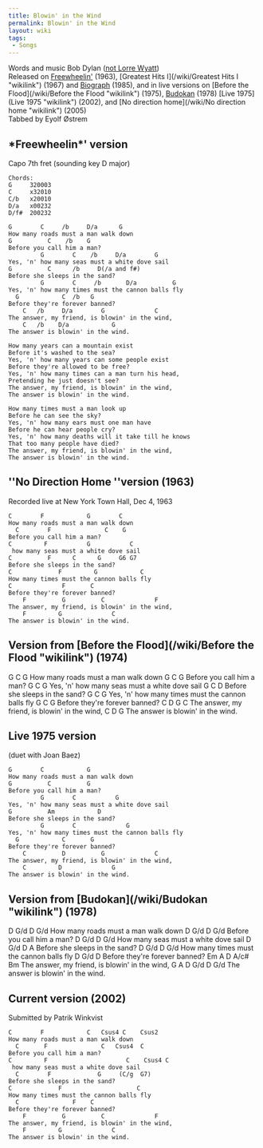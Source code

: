 ```yaml
---
title: Blowin' in the Wind
permalink: Blowin' in the Wind
layout: wiki
tags:
 - Songs
---
```


Words and music Bob Dylan ([not Lorre
Wyatt](http://www.expectingrain.com/dok/who/w/wyattlorre.html))  
Released on [Freewheelin'](/wiki/Freewheelin' "wikilink") (1963), [Greatest
Hits I](/wiki/Greatest Hits I "wikilink") (1967) and
[Biograph](/wiki/Biograph "wikilink") (1985), and in live versions on [Before
the Flood](/wiki/Before the Flood "wikilink") (1975),
[Budokan](/wiki/Budokan "wikilink") (1978) [Live 1975](Live 1975 "wikilink")
(2002), and [No direction home](/wiki/No direction home "wikilink") (2005)  
Tabbed by Eyolf Østrem

<h2 class="songversion">
*Freewheelin*' version

</h2>
Capo 7th fret (sounding key D major)

    Chords:
    G     320003
    C     x32010
    C/b   x20010
    D/a   x00232
    D/f#  200232

    G        C     /b     D/a      G
    How many roads must a man walk down
    G          C    /b    G
    Before you call him a man?
             G        C    /b     D/a        G
    Yes, 'n' how many seas must a white dove sail
    G          C      /b     D(/a and f#)
    Before she sleeps in the sand?
             G        C     /b       D/a          G
    Yes, 'n' how many times must the cannon balls fly
      G            C  /b   G
    Before they're forever banned?
        C   /b     D/a        G              C
    The answer, my friend, is blowin' in the wind,
        C   /b    D/a            G
    The answer is blowin' in the wind.

    How many years can a mountain exist
    Before it's washed to the sea?
    Yes, 'n' how many years can some people exist
    Before they're allowed to be free?
    Yes, 'n' how many times can a man turn his head,
    Pretending he just doesn't see?
    The answer, my friend, is blowin' in the wind,
    The answer is blowin' in the wind.

    How many times must a man look up
    Before he can see the sky?
    Yes, 'n' how many ears must one man have
    Before he can hear people cry?
    Yes, 'n' how many deaths will it take till he knows
    That too many people have died?
    The answer, my friend, is blowin' in the wind,
    The answer is blowin' in the wind.

<h2 class="songversion">
''No Direction Home ''version (1963)

</h2>
Recorded live at New York Town Hall, Dec 4, 1963

    C        F            G        C
    How many roads must a man walk down
      C        F               C    G
    Before you call him a man?
    C         F           G           C
     how many seas must a white dove sail
    C          F      C      G     G6 G7
    Before she sleeps in the sand?
    C             F         G            C
    How many times must the cannon balls fly
    C              F       C
    Before they're forever banned?
        F          G          C              F
    The answer, my friend, is blowin' in the wind,
        F         G              C
    The answer is blowin' in the wind.

<h2 class="songversion">
Version from [Before the Flood](/wiki/Before the Flood "wikilink") (1974)

</h2>
    G        C            G
    How many roads must a man walk down
    G          C          G
    Before you call him a man?
             G        C           G
    Yes, 'n' how many seas must a white dove sail
    G          C             D
    Before she sleeps in the sand?
             G        C              G
    Yes, 'n' how many times must the cannon balls fly
      G            C       G
    Before they're forever banned?
        C          D          G              C
    The answer, my friend, is blowin' in the wind,
        C         D              G
    The answer is blowin' in the wind.

<h2 class="songversion">
Live 1975 version

</h2>
(duet with Joan Baez)

    G        C            G
    How many roads must a man walk down
    G          C          G
    Before you call him a man?
             G        C           G
    Yes, 'n' how many seas must a white dove sail
    G          Am            D
    Before she sleeps in the sand?
             G        C              G
    Yes, 'n' how many times must the cannon balls fly
      G            C       G
    Before they're forever banned?
        C          D          G              C
    The answer, my friend, is blowin' in the wind,
        C         D              G
    The answer is blowin' in the wind.

<h2 class="songversion">
Version from [Budokan](/wiki/Budokan "wikilink") (1978)

</h2>
    D         G/d   D                 G/d
     How many roads   must a man walk down
    D           G/d        D     G/d
     Before you call him a man?
    D         G/d  D                  G/d
     How many seas  must a white dove sail
    D           G/d    D      A
     Before she sleeps in the sand?
    D         G/d   D                      G/d
     How many times  must the cannon balls fly
    D               G/d     D
     Before they're forever banned?
        Em         A          D       A/c#   Bm
    The answer, my friend, is blowin' in the wind,
        G         A              D      G/d    D    G/d
    The answer is blowin' in the wind.

<h2 class="songversion">
Current version (2002)

</h2>
Submitted by Patrik Winkvist

    C        F            C   Csus4 C    Csus2
    How many roads must a man walk down
      C       F               C   Csus4  C
    Before you call him a man?
    C         F                      C    Csus4 C
     how many seas must a white dove sail
      C        F             G     (C/g  G7)
    Before she sleeps in the sand?
    C             F                     C
    How many times must the cannon balls fly
      C               F    C
    Before they're forever banned?
        F          G          C              F
    The answer, my friend, is blowin' in the wind,
        F         G              C
    The answer is blowin' in the wind.

